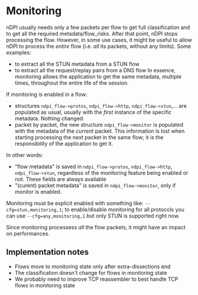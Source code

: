 
# Monitoring

nDPI usually needs only a few packets per flow to get full classification and to get all the required metadata/flow_risks. After that point, nDPI stops processing the flow.
However, in some use cases, it might be useful to allow nDPI to process the *entire* flow (i.e. *all* its packets, without any limits). Some examples:
* to extract all the STUN metadata from a STUN flow
* to extract all the request/replay pairs from a DNS flow
In essence, monitoring allows the application to get the same metadata, multiple times, throughout the entire life of the session.

If monitoring is enabled in a flow:
* structures `ndpi_flow->protos`, `ndpi_flow->http`, `ndpi_flow->stun`,... are populated as usual, usually with the *first* instance of the specific metadata. Nothing changed.
* packet by packet, the new structure `ndpi_flow->monitor` is populated with the metadata of the *current* packet. This information is lost when starting processing the next packet in the same flow; it is the responsibility of the application to get it.

In other words:
* "flow metadata" is saved in `ndpi_flow->protos`, `ndpi_flow->http`, `ndpi_flow->stun`, regardless of the monitoring feature being enabled or not. These fields are always available
* "(curent) packet metadata" is saved in `ndpi_flow->monitor`, only if monitor is enabled.

Monitoring must be explicit enabled with something like: `--cfg=stun,monitoring,1`; to enable/disable monitoring for all protocols you can use `--cfg=any,monitoring,1` but only STUN is supported right now.

Since monitoring processess *all* the flow packets, it might have an impact on performances.

## Implementation notes

* Flows move to monitoring state only after extra-dissections end
* The classification doesn't change for flows in monitoring state
* We probably need to improve TCP reassembler to best handle TCP flows in monitoring state
